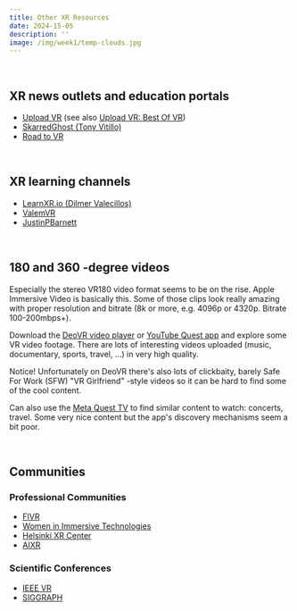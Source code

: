 ```yaml
---
title: Other XR Resources
date: 2024-15-05
description: ''
image: /img/week1/temp-clouds.jpg
---
```


&nbsp;

## XR news outlets and education portals

- [Upload VR](https://www.uploadvr.com/) (see also [Upload VR: Best Of VR](https://www.uploadvr.com/best-of-vr/))
- [SkarredGhost (Tony Vitillo)](https://skarredghost.com/)
- [Road to VR](https://www.roadtovr.com/)

&nbsp;

## XR learning channels

- [LearnXR.io (Dilmer Valecillos)](https://learnxr.io/)
- [ValemVR](https://www.youtube.com/c/ValemVR)
- [JustinPBarnett](https://www.youtube.com/@JustinPBarnett)

&nbsp;

## 180 and 360 -degree videos

Especially the stereo VR180 video format seems to be on the rise. Apple Immersive Video is basically this. Some of those clips look really amazing with proper resolution and bitrate (8k or more, e.g. 4096p or 4320p. Bitrate 100-200mbps+).

Download the [DeoVR video player](https://www.meta.com/fi-fi/experiences/2382576078453818/) or [YouTube Quest app](https://www.meta.com/en-gb/experiences/youtube/2002317119880945/) and explore some VR video footage. There are lots of interesting videos uploaded (music, documentary, sports, travel, ...) in very high quality.

Notice! Unfortunately on DeoVR there's also lots of clickbaity, barely Safe For Work (SFW) "VR Girlfriend" -style videos so it can be hard to find some of the cool content.

Can also use the [Meta Quest TV](https://www.meta.com/en-gb/experiences/1931356740318898/) to find similar content to watch: concerts, travel. Some very nice content but the app's discovery mechanisms seem a bit poor.

&nbsp;

## Communities

### Professional Communities

- [FIVR](https://fivr.fi/)
- [Women in Immersive Technologies](https://www.wiiteurope.org/resources)
- [Helsinki XR Center](https://helsinkixrcenter.com/)
- [AIXR](https://aixr.org/)

### Scientific Conferences

- [IEEE VR](https://ieeevr.org/)
- [SIGGRAPH](https://www.siggraph.org/)
